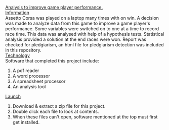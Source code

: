 <ins>Analysis to improve game player performance.</ins><br>
<ins>Information</ins><br>
Assetto Corsa was played on a laptop many times with on win. A decision was made to analyze data from this game to improve a game player's performance. Some variables were switched on to one at a time to record race time. This data was analysed with help of a hypothesis tests. Statistical analysis provided a solution at the end races were won. Report was checked for pledgiarism, an html file for pledgiarism detection was included in this repository.<br>
<ins>Technology</ins><br>
Software that completed this project include:
1. A pdf reader
2. A word processor
3. A spreadsheet processor
4. An analysis tool<br>

<ins>Launch</ins><br>
1. Download & extract a zip file for this project.
2. Double click each file to look at contents.
3. When these files can't open, software mentioned at the top must first get installed.
